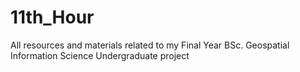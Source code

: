 # 11th_Hour
All resources and materials related to my Final Year BSc. Geospatial Information Science Undergraduate project
